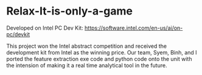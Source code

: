 # Relax-It-is-only-a-game
Developed on Intel PC Dev Kit: https://software.intel.com/en-us/ai/on-pc/devkit

This project won the Intel abstract competition and received the development kit from Intel as the winning price. Our team, Syem, Binh, and I ported the feature extraction exe code and python code onto the unit with the intension of making it a real time analytical tool in the future.




